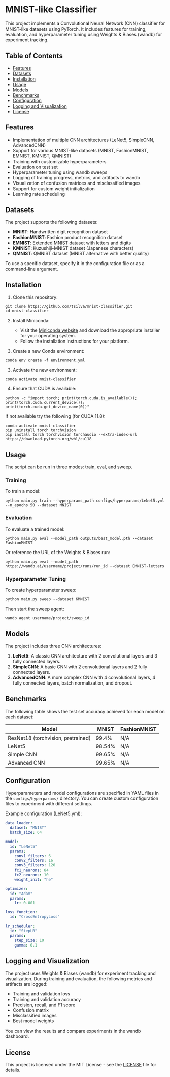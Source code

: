 # MNIST-like Classifier

This project implements a Convolutional Neural Network (CNN) classifier for MNIST-like datasets using PyTorch. It includes features for training, evaluation, and hyperparameter tuning using Weights & Biases (wandb) for experiment tracking.

## Table of Contents

- [Features](#features)
- [Datasets](#datasets)
- [Installation](#installation)
- [Usage](#usage)
- [Models](#models)
- [Benchmarks](#benchmarks)
- [Configuration](#configuration)
- [Logging and Visualization](#logging-and-visualization)
- [License](#license)

## Features

- Implementation of multiple CNN architectures (LeNet5, SimpleCNN, AdvancedCNN)
- Support for various MNIST-like datasets (MNIST, FashionMNIST, EMNIST, KMNIST, QMNIST)
- Training with customizable hyperparameters
- Evaluation on test set
- Hyperparameter tuning using wandb sweeps
- Logging of training progress, metrics, and artifacts to wandb
- Visualization of confusion matrices and misclassified images
- Support for custom weight initialization
- Learning rate scheduling

## Datasets

The project supports the following datasets:

- **MNIST**: Handwritten digit recognition dataset
- **FashionMNIST**: Fashion product recognition dataset
- **EMNIST**: Extended MNIST dataset with letters and digits
- **KMNIST**: Kuzushiji-MNIST dataset (Japanese characters)
- **QMNIST**: QMNIST dataset (MNIST alternative with better quality)

To use a specific dataset, specify it in the configuration file or as a command-line argument.

## Installation

1. Clone this repository:

```
git clone https://github.com/tsilva/mnist-classifier.git
cd mnist-classifier
```

2. Install Miniconda:
   - Visit the [Miniconda website](https://docs.conda.io/en/latest/miniconda.html) and download the appropriate installer for your operating system.
   - Follow the installation instructions for your platform.

3. Create a new Conda environment:

```
conda env create -f environment.yml
```

3. Activate the new environment:

```
conda activate mnist-classifier
```

4. Ensure that CUDA is available:

```
python -c "import torch; print(torch.cuda.is_available()); print(torch.cuda.current_device()); print(torch.cuda.get_device_name(0))"
```

If not available try the following (for CUDA 11.8):

```
conda activate mnist-classifier
pip uninstall torch torchvision
pip install torch torchvision torchaudio --extra-index-url https://download.pytorch.org/whl/cu118
```

## Usage

The script can be run in three modes: train, eval, and sweep.

### Training

To train a model:

```
python main.py train --hyperparams_path configs/hyperparams/LeNet5.yml --n_epochs 50 --dataset MNIST
```

### Evaluation

To evaluate a trained model:

```
python main.py eval --model_path outputs/best_model.pth --dataset FashionMNIST
```

Or reference the URL of the Weights & Biases run:

```
python main.py eval --model_path https://wandb.ai/username/project/runs/run_id --dataset EMNIST-letters
```

### Hyperparameter Tuning

To create hyperparameter sweep:

```
python main.py sweep --dataset KMNIST
```

Then start the sweep agent:

```
wandb agent username/project/sweep_id
```

## Models

The project includes three CNN architectures:

1. **LeNet5**: A classic CNN architecture with 2 convolutional layers and 3 fully connected layers.
2. **SimpleCNN**: A basic CNN with 2 convolutional layers and 2 fully connected layers.
3. **AdvancedCNN**: A more complex CNN with 4 convolutional layers, 4 fully connected layers, batch normalization, and dropout.

## Benchmarks

The following table shows the test set accuracy achieved for each model on each dataset:

| Model                              | MNIST   | FashionMNIST |
|------------------------------------|---------|--------------|
| ResNet18 (torchvision, pretrained) | 99.4%   | N/A          |
| LeNet5                             | 98.54%  | N/A          |
| Simple CNN                         | 99.65%  | N/A          |
| Advanced CNN                       | 99.65%  | N/A          |

## Configuration

Hyperparameters and model configurations are specified in YAML files in the `configs/hyperparams/` directory. You can create custom configuration files to experiment with different settings.

Example configuration (LeNet5.yml):

```yaml
data_loader:
  dataset: "MNIST"
  batch_size: 64

model:
  id: "LeNet5"
  params:
    conv1_filters: 6
    conv2_filters: 16
    conv3_filters: 120
    fc1_neurons: 84
    fc2_neurons: 10
    weight_init: "he"

optimizer:
  id: "Adam"
  params:
    lr: 0.001

loss_function:
  id: "CrossEntropyLoss"

lr_scheduler:
  id: "StepLR"
  params:
    step_size: 10
    gamma: 0.1
```

## Logging and Visualization

The project uses Weights & Biases (wandb) for experiment tracking and visualization. During training and evaluation, the following metrics and artifacts are logged:

- Training and validation loss
- Training and validation accuracy
- Precision, recall, and F1 score
- Confusion matrix
- Misclassified images
- Best model weights

You can view the results and compare experiments in the wandb dashboard.

## License

This project is licensed under the MIT License - see the [LICENSE](LICENSE) file for details.
